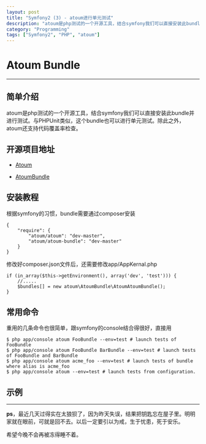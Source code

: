 ```yaml
---
layout: post
title: "Symfony2 (3) - atoum进行单元测试"
description: "atoum是php测试的一个开源工具，结合symfony我们可以直接安装此bundle并进行测试。与PHPUnit类似，这个bundle也可以进行单元测试和mock测试。除此之外，atoum还支持代码覆盖率检查"
category: "Programming"
tags: ["Symfony2", "PHP", "atoum"]
---
```


# Atoum Bundle

--------------

## 简单介绍

atoum是php测试的一个开源工具，结合symfony我们可以直接安装此bundle并进行测试。与PHPUnit类似，这个bundle也可以进行单元测试。除此之外，atoum还支持代码覆盖率检查。

## 开源项目地址

- [Atoum](https://github.com/atoum/Atoum)

- [AtoumBundle](https://github.com/atoum/AtoumBundle)

## 安装教程

根据symfony的习惯，bundle需要通过composer安装

	{
		"require": {
			"atoum/atoum": "dev-master",
			"atoum/atoum-bundle": "dev-master"
		}
	}

修改好composer.json文件后，还需要修改app/AppKernal.php

    if (in_array($this->getEnvironment(), array('dev', 'test'))) {
        //.....
        $bundles[] = new atoum\AtoumBundle\AtoumAtoumBundle();
    }

## 常用命令

重用的几条命令也很简单，跟symfony的console结合得很好，直接用

	$ php app/console atoum FooBundle --env=test # launch tests of FooBundle
	$ php app/console atoum FooBundle BarBundle --env=test # launch tests of FooBundle and BarBundle
	$ php app/console atoum acme_foo --env=test # launch tests of bundle where alias is acme_foo
	$ php app/console atoum --env=test # launch tests from configuration.

## 示例

- - -

**ps**，最近几天过得实在太狼狈了，因为昨天失误，结果把钥匙忘在屋子里。明明家就在眼前，可就是回不去。以后一定要引以为戒，生于忧患，死于安乐。

希望今晚不会再被冻得睡不着。



